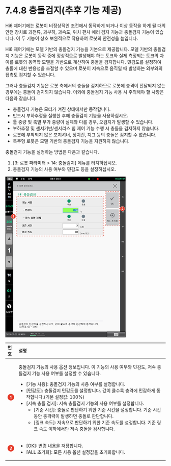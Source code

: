# 7.4.8 충돌검지\(추후 기능 제공\)

Hi6 제어기에는 로봇이 비정상적인 조건에서 동작하게 되거나 이상 동작을 하게 될 때의 안전 장치로 과전류, 과부하, 과속도, 위치 편차 에러 검지 기능과 충돌검지 기능이 있습니다. 이 두 기능이 상호 보완적으로 작용하여 로봇의 안전성을 높입니다.

Hi6 제어기에는 모델 기반의 충돌검지 기능을 기본으로 제공합니다. 모델 기반의 충돌검지 기능은 로봇이 동작 중에 정상적으로 발생해야 하는 토크와 실제 측정되는 토크의 차이를 로봇의 동역학 모델을 기반으로 계산하여 충돌을 검지합니다. 민감도를 설정하여 충돌에 대한 반응성을 조절할 수 있으며 로봇이 저속으로 움직일 때 발생하는 외부와의 접촉도 검지할 수 있습니다.

그러나 충돌검지 기능은 로봇 축에서의 충돌을 검지하므로 로봇에 충격이 전달되지 않는 경우에는 충돌이 검지되지 않습니다. 이외에 충돌검지 기능 사용 시 주의해야 할 사항은 다음과 같습니다.

* 충돌검지 기능은 모터가 켜진 상태에서만 동작합니다.
* 반드시 부하추정을 실행한 후에 충돌검지 기능을 사용하십시오.
* 툴 중량 및 축별 부가 중량이 실제와 다를 경우, 오검지가 발생할 수 있습니다.
* 부하추정 및 센서기반/센서리스 힘 제어 기능 수행 시 충돌을 검지하지 않습니다.
* 로봇에 부착되지 않은 포지셔너, 정치건, 지그 등의 충돌은 검지할 수 없습니다.
* 특주형 로봇은 모델 기반의 충돌검지 기능을 지원하지 않습니다.

충돌검지 기능을 설정하는 방법은 다음과 같습니다.

1. \[3: 로봇 파라미터 &gt; 14: 충돌검지\] 메뉴를 터치하십시오.
2. 충돌검지 기능의 사용 여부와 민감도 등을 설정하십시오.

![](../../../_assets/image%20%28210%29.png)

<table>
  <thead>
    <tr>
      <th style="text-align:left">번호</th>
      <th style="text-align:left">설명</th>
    </tr>
  </thead>
  <tbody>
    <tr>
      <td style="text-align:left">
        <img src="../../../_assets/c1.png" alt/>
      </td>
      <td style="text-align:left">
        <p>충돌검지 기능의 사용
          옵션 정보입니다. 이 기능의
          사용 여부와 민감도, 저속
          충돌검지 기능 사용 여부를
          설정할 수 있습니다.</p>
        <ul>
          <li>[기능 사용]: 충돌검지
            기능의 사용 여부를 설정합니다.</li>
          <li>[민감도]: 충돌검지 민감도를
            설정합니다. 값이 클수록
            충격에 민감하게 동작합니다.(기본
            설정값: 100%)</li>
          <li>[저속 충돌 검지]: 저속
            충돌검지 기능의 사용
            여부를 설정합니다.
            <ul>
              <li>[기준 시간]: 충돌로 판단하기
                위한 기준 시간을 설정합니다.
                기준 시간 동안 충격력이
                발생하면 충돌로 판단합니다.</li>
              <li>[링크 속도]: 저속으로
                판단하기 위한 기준 속도를
                설정합니다. 기준 링크
                속도 이하에서만 저속
                충돌을 검사합니다.</li>
            </ul>
          </li>
        </ul>
      </td>
    </tr>
    <tr>
      <td style="text-align:left">
        <img src="../../../_assets/c2.png" alt/>
      </td>
      <td style="text-align:left">
        <ul>
          <li>[OK]: 변경 내용을 저장합니다.</li>
          <li>[ALL 초기화]: 모든 사용 옵션
            설정값을 초기화합니다.</li>
        </ul>
      </td>
    </tr>
  </tbody>
</table>

